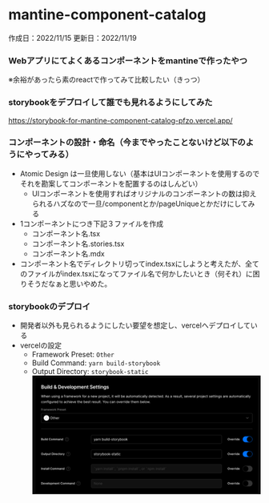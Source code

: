 # mantine-component-catalog

作成日：2022/11/15
更新日：2022/11/19

### Webアプリにてよくあるコンポーネントをmantineで作ったやつ
※余裕があったら素のreactで作ってみて比較したい（きっつ）

### storybookをデプロイして誰でも見れるようにしてみた
https://storybook-for-mantine-component-catalog-pfzo.vercel.app/

### コンポーネントの設計・命名（今までやったことないけど以下のようにやってみる）
- Atomic Design は一旦使用しない（基本はUIコンポーネントを使用するのでそれを勘案してコンポーネントを配置するのはしんどい）
  - UIコンポーネントを使用すればオリジナルのコンポーネントの数は抑えられるハズなので一旦/componentとか/pageUniqueとかだけにしてみる
- 1コンポーネントにつき下記３ファイルを作成
  - コンポーネント名.tsx
  - コンポーネント名.stories.tsx
  - コンポーネント名.mdx
- コンポーネント名でディレクトリ切ってindex.tsxにしようと考えたが、全てのファイルがindex.tsxになってファイル名で何かしたいとき（何それ）に困りそうだなぁと思いやめた。

### storybookのデプロイ
- 開発者以外も見られるようにしたい要望を想定し、vercelへデプロイしている
- vercelの設定
  - Framework Preset: `Other`
  - Build Command: `yarn build-storybook`
  - Output Directory: `storybook-static`
  ![img.png](img.png)